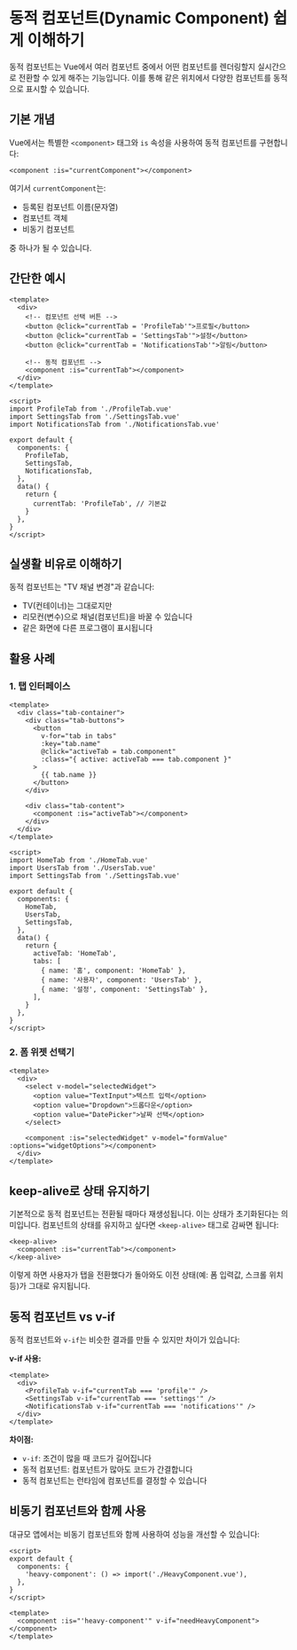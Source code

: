 # 동적 컴포넌트(Dynamic Component) 쉽게 이해하기

동적 컴포넌트는 Vue에서 여러 컴포넌트 중에서 어떤 컴포넌트를 렌더링할지 실시간으로 전환할 수 있게 해주는 기능입니다. 이를 통해 같은 위치에서 다양한 컴포넌트를 동적으로 표시할 수 있습니다.

## 기본 개념

Vue에서는 특별한 `<component>` 태그와 `is` 속성을 사용하여 동적 컴포넌트를 구현합니다:

```vue
<component :is="currentComponent"></component>
```

여기서 `currentComponent`는:

- 등록된 컴포넌트 이름(문자열)
- 컴포넌트 객체
- 비동기 컴포넌트

중 하나가 될 수 있습니다.

## 간단한 예시

```vue
<template>
  <div>
    <!-- 컴포넌트 선택 버튼 -->
    <button @click="currentTab = 'ProfileTab'">프로필</button>
    <button @click="currentTab = 'SettingsTab'">설정</button>
    <button @click="currentTab = 'NotificationsTab'">알림</button>

    <!-- 동적 컴포넌트 -->
    <component :is="currentTab"></component>
  </div>
</template>

<script>
import ProfileTab from './ProfileTab.vue'
import SettingsTab from './SettingsTab.vue'
import NotificationsTab from './NotificationsTab.vue'

export default {
  components: {
    ProfileTab,
    SettingsTab,
    NotificationsTab,
  },
  data() {
    return {
      currentTab: 'ProfileTab', // 기본값
    }
  },
}
</script>
```

## 실생활 비유로 이해하기

동적 컴포넌트는 "TV 채널 변경"과 같습니다:

- TV(컨테이너)는 그대로지만
- 리모컨(변수)으로 채널(컴포넌트)을 바꿀 수 있습니다
- 같은 화면에 다른 프로그램이 표시됩니다

## 활용 사례

### 1. 탭 인터페이스

```vue
<template>
  <div class="tab-container">
    <div class="tab-buttons">
      <button
        v-for="tab in tabs"
        :key="tab.name"
        @click="activeTab = tab.component"
        :class="{ active: activeTab === tab.component }"
      >
        {{ tab.name }}
      </button>
    </div>

    <div class="tab-content">
      <component :is="activeTab"></component>
    </div>
  </div>
</template>

<script>
import HomeTab from './HomeTab.vue'
import UsersTab from './UsersTab.vue'
import SettingsTab from './SettingsTab.vue'

export default {
  components: {
    HomeTab,
    UsersTab,
    SettingsTab,
  },
  data() {
    return {
      activeTab: 'HomeTab',
      tabs: [
        { name: '홈', component: 'HomeTab' },
        { name: '사용자', component: 'UsersTab' },
        { name: '설정', component: 'SettingsTab' },
      ],
    }
  },
}
</script>
```

### 2. 폼 위젯 선택기

```vue
<template>
  <div>
    <select v-model="selectedWidget">
      <option value="TextInput">텍스트 입력</option>
      <option value="Dropdown">드롭다운</option>
      <option value="DatePicker">날짜 선택</option>
    </select>

    <component :is="selectedWidget" v-model="formValue" :options="widgetOptions"></component>
  </div>
</template>
```

## keep-alive로 상태 유지하기

기본적으로 동적 컴포넌트는 전환될 때마다 재생성됩니다. 이는 상태가 초기화된다는 의미입니다. 컴포넌트의 상태를 유지하고 싶다면 `<keep-alive>` 태그로 감싸면 됩니다:

```vue
<keep-alive>
  <component :is="currentTab"></component>
</keep-alive>
```

이렇게 하면 사용자가 탭을 전환했다가 돌아와도 이전 상태(예: 폼 입력값, 스크롤 위치 등)가 그대로 유지됩니다.

## 동적 컴포넌트 vs v-if

동적 컴포넌트와 `v-if`는 비슷한 결과를 만들 수 있지만 차이가 있습니다:

**v-if 사용:**

```vue
<template>
  <div>
    <ProfileTab v-if="currentTab === 'profile'" />
    <SettingsTab v-if="currentTab === 'settings'" />
    <NotificationsTab v-if="currentTab === 'notifications'" />
  </div>
</template>
```

**차이점:**

- `v-if`: 조건이 많을 때 코드가 길어집니다
- 동적 컴포넌트: 컴포넌트가 많아도 코드가 간결합니다
- 동적 컴포넌트는 런타임에 컴포넌트를 결정할 수 있습니다

## 비동기 컴포넌트와 함께 사용

대규모 앱에서는 비동기 컴포넌트와 함께 사용하여 성능을 개선할 수 있습니다:

```vue
<script>
export default {
  components: {
    'heavy-component': () => import('./HeavyComponent.vue'),
  },
}
</script>

<template>
  <component :is="'heavy-component'" v-if="needHeavyComponent"></component>
</template>
```
